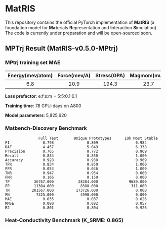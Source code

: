 # MatRIS
This repository contains the official PyTorch implementation of **MatRIS** (a foundation model for **Mat**erials **R**epresentation and **I**nteraction **S**imulation). 
The code is currently under preparation and will be open-sourced soon.

## MPTrj Result (MatRIS-v0.5.0-MPtrj)
### MPtrj training set MAE
| Energy(mev/atom) | Force(mev/A) | Stress(GPA) | Magmom(muB)|
|:--------:|:--------:|:--------:|:--------:|
|    6.8   |   20.9   |   194.3  |   23.7   |

**Loss prefactor**: e:f:s:m = 5:5:0.1:0.1

**Training time**: 78 GPU-days on A800 

**Model parameters**: 5,825,620

### Matbench-Discovery Benchmark
```
               Full Test       Unique Prototypes      10k Most Stable
F1               0.798               0.809                 0.984
DAF              4.457               5.049                 6.338
Precision        0.765               0.772                 0.969
Recall           0.834               0.850                 1.000
Accuracy         0.928               0.938                 0.969
TPR              0.834               0.850                 1.000
FPR              0.053               0.046                 1.000
TNR              0.947               0.954                 0.000
FNR              0.166               0.150                 0.000
TP           36767.000           28384.000              9689.000
FP           11304.000            8388.000               311.000
TN          201567.000          173726.000                 0.000
FN            7325.000            4990.000                 0.000
MAE              0.035               0.037                 0.026
RMSE             0.080               0.082                 0.057
R2               0.801               0.804                 0.926
```

###  Heat-Conductivity Benchmark (K_SRME: 0.865)
